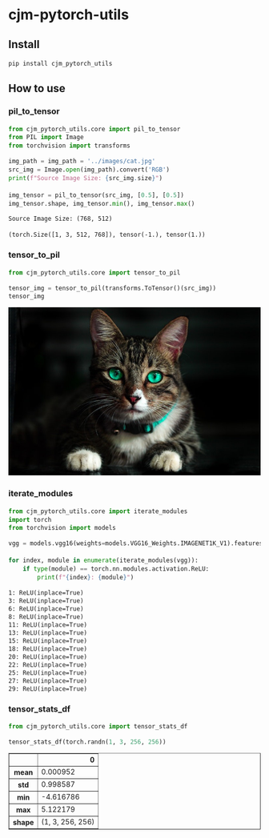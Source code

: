 cjm-pytorch-utils
================

<!-- WARNING: THIS FILE WAS AUTOGENERATED! DO NOT EDIT! -->

## Install

``` sh
pip install cjm_pytorch_utils
```

## How to use

### pil_to_tensor

``` python
from cjm_pytorch_utils.core import pil_to_tensor
from PIL import Image
from torchvision import transforms
```

``` python
img_path = img_path = '../images/cat.jpg'
src_img = Image.open(img_path).convert('RGB')
print(f"Source Image Size: {src_img.size}")

img_tensor = pil_to_tensor(src_img, [0.5], [0.5])
img_tensor.shape, img_tensor.min(), img_tensor.max()
```

    Source Image Size: (768, 512)

    (torch.Size([1, 3, 512, 768]), tensor(-1.), tensor(1.))

### tensor_to_pil

``` python
from cjm_pytorch_utils.core import tensor_to_pil
```

``` python
tensor_img = tensor_to_pil(transforms.ToTensor()(src_img))
tensor_img
```

![](index_files/figure-commonmark/cell-5-output-1.png)

### iterate_modules

``` python
from cjm_pytorch_utils.core import iterate_modules
import torch
from torchvision import models
```

``` python
vgg = models.vgg16(weights=models.VGG16_Weights.IMAGENET1K_V1).features

for index, module in enumerate(iterate_modules(vgg)):
    if type(module) == torch.nn.modules.activation.ReLU:
        print(f"{index}: {module}")
```

    1: ReLU(inplace=True)
    3: ReLU(inplace=True)
    6: ReLU(inplace=True)
    8: ReLU(inplace=True)
    11: ReLU(inplace=True)
    13: ReLU(inplace=True)
    15: ReLU(inplace=True)
    18: ReLU(inplace=True)
    20: ReLU(inplace=True)
    22: ReLU(inplace=True)
    25: ReLU(inplace=True)
    27: ReLU(inplace=True)
    29: ReLU(inplace=True)

### tensor_stats_df

``` python
from cjm_pytorch_utils.core import tensor_stats_df
```

``` python
tensor_stats_df(torch.randn(1, 3, 256, 256))
```

<div>
<style scoped>
    .dataframe tbody tr th:only-of-type {
        vertical-align: middle;
    }

    .dataframe tbody tr th {
        vertical-align: top;
    }

    .dataframe thead th {
        text-align: right;
    }
</style>
<table border="1" class="dataframe">
  <thead>
    <tr style="text-align: right;">
      <th></th>
      <th>0</th>
    </tr>
  </thead>
  <tbody>
    <tr>
      <th>mean</th>
      <td>0.000952</td>
    </tr>
    <tr>
      <th>std</th>
      <td>0.998587</td>
    </tr>
    <tr>
      <th>min</th>
      <td>-4.616786</td>
    </tr>
    <tr>
      <th>max</th>
      <td>5.122179</td>
    </tr>
    <tr>
      <th>shape</th>
      <td>(1, 3, 256, 256)</td>
    </tr>
  </tbody>
</table>
</div>
